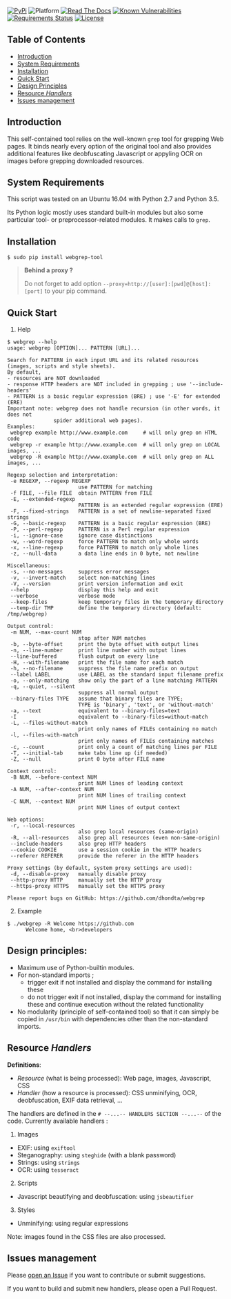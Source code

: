 [![PyPi](https://img.shields.io/pypi/v/webgrep-tool.svg)](https://pypi.python.org/pypi/webgrep-tool/)
![Platform](https://img.shields.io/badge/platform-linux-yellow.svg)
[![Read The Docs](https://readthedocs.org/projects/webgrep/badge/?version=latest)](http://webgrep.readthedocs.io/en/latest/?badge=latest)
[![Known Vulnerabilities](https://snyk.io/test/github/dhondta/webgrep/badge.svg?targetFile=requirements.txt)](https://snyk.io/test/github/dhondta/webgrep?targetFile=requirements.txt)
[![Requirements Status](https://requires.io/github/dhondta/webgrep/requirements.svg?branch=master)](https://requires.io/github/dhondta/webgrep/requirements/?branch=master)
[![License](https://img.shields.io/pypi/l/webgrep-tool.svg)](https://pypi.python.org/pypi/webgrep-tool/)


## Table of Contents

   * [Introduction](#introduction)
   * [System Requirements](#system-requirements)
   * [Installation](#installation)
   * [Quick Start](#quick-start)
   * [Design Principles](#design-principles)
   * [Resource *Handlers*](#resource-handlers)
   * [Issues management](#issues-management)


## Introduction

This self-contained tool relies on the well-known `grep` tool for grepping Web pages. It binds nearly every option of the original tool and also provides additional features like deobfuscating Javascript or appyling OCR on images before grepping downloaded resources.


## System Requirements

This script was tested on an Ubuntu 16.04 with Python 2.7 and Python 3.5.

Its Python logic mostly uses standard built-in modules but also some particular tool- or preprocessor-related modules. It makes calls to `grep`.


## Installation

 ```session
 $ sudo pip install webgrep-tool
 ```

 > **Behind a proxy ?**
 > 
 > Do not forget to add option `--proxy=http://[user]:[pwd]@[host]:[port]` to your pip command.


## Quick Start

1. Help

 ```session
 $ webgrep --help
usage: webgrep [OPTION]... PATTERN [URL]...

Search for PATTERN in each input URL and its related resources
 (images, scripts and style sheets).
By default,
 - resources are NOT downloaded
 - response HTTP headers are NOT included in grepping ; use '--include-headers'
 - PATTERN is a basic regular expression (BRE) ; use '-E' for extended (ERE)
Important note: webgrep does not handle recursion (in other words, it does not
                spider additional web pages).
Examples:
  webgrep example http://www.example.com     # will only grep on HTML code
  webgrep -r example http://www.example.com  # will only grep on LOCAL images, ...
  webgrep -R example http://www.example.com  # will only grep on ALL images, ...

Regexp selection and interpretation:
  -e REGEXP, --regexp REGEXP
                        use PATTERN for matching
  -f FILE, --file FILE  obtain PATTERN from FILE
  -E, --extended-regexp
                        PATTERN is an extended regular expression (ERE)
  -F, --fixed-strings   PATTERN is a set of newline-separated fixed strings
  -G, --basic-regexp    PATTERN is a basic regular expression (BRE)
  -P, --perl-regexp     PATTERN is a Perl regular expression
  -i, --ignore-case     ignore case distinctions
  -w, --word-regexp     force PATTERN to match only whole words
  -x, --line-regexp     force PATTERN to match only whole lines
  -z, --null-data       a data line ends in 0 byte, not newline

Miscellaneous:
  -s, --no-messages     suppress error messages
  -v, --invert-match    select non-matching lines
  -V, --version         print version information and exit
  --help                display this help and exit
  --verbose             verbose mode
  --keep-files          keep temporary files in the temporary directory
  --temp-dir TMP        define the temporary directory (default: /tmp/webgrep)

Output control:
  -m NUM, --max-count NUM
                        stop after NUM matches
  -b, --byte-offset     print the byte offset with output lines
  -n, --line-number     print line number with output lines
  --line-buffered       flush output on every line
  -H, --with-filename   print the file name for each match
  -h, --no-filename     suppress the file name prefix on output
  --label LABEL         use LABEL as the standard input filename prefix
  -o, --only-matching   show only the part of a line matching PATTERN
  -q, --quiet, --silent
                        suppress all normal output
  --binary-files TYPE   assume that binary files are TYPE;
                        TYPE is 'binary', 'text', or 'without-match'
  -a, --text            equivalent to --binary-files=text
  -I                    equivalent to --binary-files=without-match
  -L, --files-without-match
                        print only names of FILEs containing no match
  -l, --files-with-match
                        print only names of FILEs containing matches
  -c, --count           print only a count of matching lines per FILE
  -T, --initial-tab     make tabs line up (if needed)
  -Z, --null            print 0 byte after FILE name

Context control:
  -B NUM, --before-context NUM
                        print NUM lines of leading context
  -A NUM, --after-context NUM
                        print NUM lines of trailing context
  -C NUM, --context NUM
                        print NUM lines of output context

Web options:
  -r, --local-resources
                        also grep local resources (same-origin)
  -R, --all-resources   also grep all resources (even non-same-origin)
  --include-headers     also grep HTTP headers
  --cookie COOKIE       use a session cookie in the HTTP headers
  --referer REFERER     provide the referer in the HTTP headers

Proxy settings (by default, system proxy settings are used):
  -d, --disable-proxy   manually disable proxy
  --http-proxy HTTP     manually set the HTTP proxy
  --https-proxy HTTPS   manually set the HTTPS proxy

Please report bugs on GitHub: https://github.com/dhondta/webgrep

 ```
 
2. Example

 ```session
 $ ./webgrep -R Welcome https://github.com
       Welcome home, <br>developers
 
 ```


## Design principles:

- Maximum use of Python-builtin modules.
- For non-standard imports ;
  - trigger exit if not installed and display the command for installing these
  - do not trigger exit if not installed, display the command for installing these and continue execution without the related functionality
- No modularity (principle of self-contained tool) so that it can simply be copied in `/usr/bin` with dependencies other than the non-standard imports.


## Resource *Handlers*

**Definitions**:
- *Resource* (what is being processed):  Web page, images, Javascript, CSS
- *Handler* (how a resource is processed): CSS unminifying, OCR, deobfuscation, EXIF data retrieval, ...

The handlers are defined in the `# --...-- HANDLERS SECTION --...--` of the code. Currently available handlers :
1. Images
  - EXIF: using `exiftool`
  - Steganography: using `steghide` (with a blank password)
  - Strings: using `strings`
  - OCR: using `tesseract`
2. Scripts
  - Javascript beautifying and deobfuscation: using `jsbeautifier`
3. Styles
  - Unminifying: using regular expressions

Note: images found in the CSS files are also processed.


## Issues management

Please [open an Issue](https://github.com/dhondta/webgrep/issues/new) if you want to contribute or submit suggestions. 

If you want to build and submit new handlers, please open a Pull Request.
